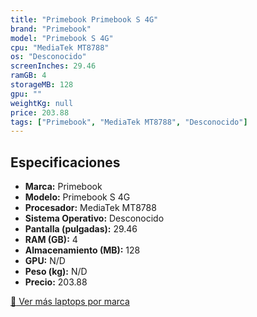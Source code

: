 ```yaml
---
title: "Primebook Primebook S 4G"
brand: "Primebook"
model: "Primebook S 4G"
cpu: "MediaTek MT8788"
os: "Desconocido"
screenInches: 29.46
ramGB: 4
storageMB: 128
gpu: ""
weightKg: null
price: 203.88
tags: ["Primebook", "MediaTek MT8788", "Desconocido"]
---
```

## Especificaciones

- **Marca:** Primebook
- **Modelo:** Primebook S 4G
- **Procesador:** MediaTek MT8788
- **Sistema Operativo:** Desconocido
- **Pantalla (pulgadas):** 29.46
- **RAM (GB):** 4
- **Almacenamiento (MB):** 128
- **GPU:** N/D
- **Peso (kg):** N/D
- **Precio:** 203.88

[:rocket: Ver más laptops por marca](/brand/primebook)
